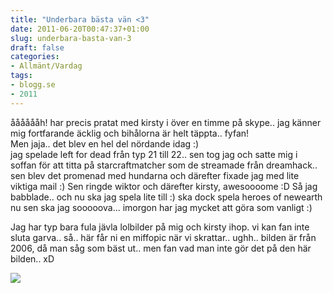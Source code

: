 ```yaml
---
title: "Underbara bästa vän <3"
date: 2011-06-20T00:47:37+01:00
slug: underbara-basta-van-3
draft: false
categories:
- Allmänt/Vardag
tags:
- blogg.se
- 2011
---
```

ååååååh! har precis pratat med kirsty i över en timme på skype.. jag känner mig fortfarande äcklig och bihålorna är helt täppta.. fyfan!  
Men jaja.. det blev en hel del nördande idag :)  
jag spelade left for dead från typ 21 till 22.. sen tog jag och satte mig i soffan för att titta på starcraftmatcher som de streamade från dreamhack.. sen blev det promenad med hundarna och därefter fixade jag med lite viktiga mail :) Sen ringde wiktor och därefter kirsty, awesoooome :D Så jag babblade.. och nu ska jag spela lite till :) ska dock spela heroes of newearth nu sen ska jag sooooova... imorgon har jag mycket att göra som vanligt :)  
  
Jag har typ bara fula jävla lolbilder på mig och kirsty ihop. vi kan fan inte sluta garva.. så.. här får ni en miffopic när vi skrattar.. ughh.. bilden är från 2006, då man såg som bäst ut.. men fan vad man inte gör det på den här bilden.. xD  
  
![](/assets/images/blogg.se/asg19november06_153650183.jpg)